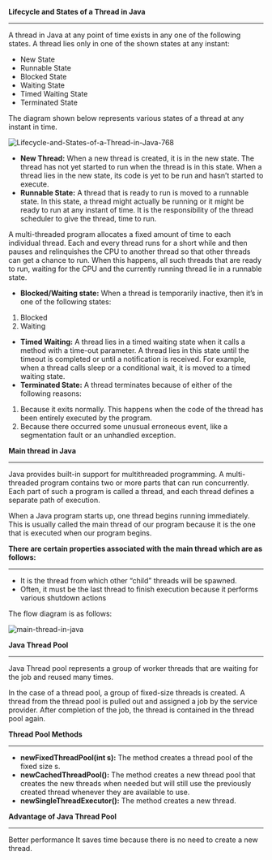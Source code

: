 
**Lifecycle and States of a Thread in Java**

---

A thread in Java at any point of time exists in any one of the following states. A thread lies only in one of the shown states at any instant:

- New State
- Runnable State
- Blocked State
- Waiting State
- Timed Waiting State
- Terminated State

The diagram shown below represents various states of a thread at any instant in time.

![Lifecycle-and-States-of-a-Thread-in-Java-768](https://github.com/zen-class/zen-class-automation-testing-documentation/blob/main/diagram/Java%20tutorial-images/JVM2.jpg)


- **New Thread:** When a new thread is created, it is in the new state. The thread has not yet started to run when the thread is in this state. When a thread lies in the new state, its code is yet to be run and hasn’t started to execute.
- **Runnable State:** A thread that is ready to run is moved to a runnable state. In this state, a thread might actually be running or it might be ready to run at any instant of time. It is the responsibility of the thread scheduler to give the thread, time to run. 

A multi-threaded program allocates a fixed amount of time to each individual thread. Each and every thread runs for a short while and then pauses and relinquishes the CPU to another thread so that other threads can get a chance to run. When this happens, all such threads that are ready to run, waiting for the CPU and the currently running thread lie in a runnable state.


- **Blocked/Waiting state:** When a thread is temporarily inactive, then it’s in one of the following states: 
1. Blocked
1. Waiting
- **Timed Waiting:** A thread lies in a timed waiting state when it calls a method with a time-out parameter. A thread lies in this state until the timeout is completed or until a notification is received. For example, when a thread calls sleep or a conditional wait, it is moved to a timed waiting state.
- **Terminated State:** A thread terminates because of either of the following reasons: 
1. Because it exits normally. This happens when the code of the thread has been entirely executed by the program.
1. Because there occurred some unusual erroneous event, like a segmentation fault or an unhandled exception.


**Main thread in Java**

---

Java provides built-in support for multithreaded programming. A multi-threaded program contains two or more parts that can run concurrently. Each part of such a program is called a thread, and each thread defines a separate path of execution.

When a Java program starts up, one thread begins running immediately. This is usually called the main thread of our program because it is the one that is executed when our program begins. 

**There are certain properties associated with the main thread which are as follows:**

---

- It is the thread from which other “child” threads will be spawned.
- Often, it must be the last thread to finish execution because it performs various shutdown actions

The flow diagram is as follows:

![main-thread-in-java](https://github.com/zen-class/zen-class-automation-testing-documentation/blob/main/diagram/Java%20tutorial-images/JVM1.jpg)

**Java Thread Pool**

---

Java Thread pool represents a group of worker threads that are waiting for the job and reused many times.

In the case of a thread pool, a group of fixed-size threads is created. A thread from the thread pool is pulled out and assigned a job by the service provider. After completion of the job, the thread is contained in the thread pool again.


**Thread Pool Methods**

---

- **newFixedThreadPool(int s):** The method creates a thread pool of the fixed size s.
- **newCachedThreadPool():** The method creates a new thread pool that creates the new threads when needed but will still use the previously created thread whenever they are available to use.
- **newSingleThreadExecutor():** The method creates a new thread.

**Advantage of Java Thread Pool**

---

Better performance It saves time because there is no need to create a new thread.
